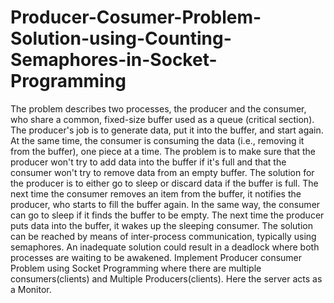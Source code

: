 # Producer-Cosumer-Problem-Solution-using-Counting-Semaphores-in-Socket-Programming
The problem describes two processes, the producer and the consumer, who share a common, fixed-size buffer used as a queue (critical section). The producer's job is to generate data, put it into the buffer, and start again. At the same time, the consumer is consuming the data (i.e., removing it from the buffer), one piece at a time. The problem is to make sure that the producer won't try to add data into the buffer if it's full and that the consumer won't try to remove data from an empty buffer. The solution for the producer is to either go to sleep or discard data if the buffer is full. The next time the consumer removes an item from the buffer, it notifies the producer, who starts to fill the buffer again. In the same way, the consumer can go to sleep if it finds the buffer to be empty. The next time the producer puts data into the buffer, it wakes up the sleeping consumer. The solution can be reached by means of inter-process communication, typically using semaphores. An inadequate solution could result in a deadlock where both processes are waiting to be awakened. Implement Producer consumer Problem using Socket Programming where there are multiple consumers(clients) and Multiple Producers(clients). Here the server acts as a Monitor.
